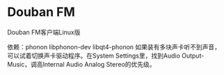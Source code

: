 Douban FM
========
Douban FM客户端Linux版

依赖：phonon libphonon-dev libqt4-phonon
如果装有多块声卡听不到声音，可以试着切换声卡驱动程序。在System Settings里，找到Audio Output-Music，调高Internal Audio Analog Stereo的优先级。
